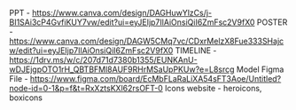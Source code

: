 PPT - https://www.canva.com/design/DAGHuwYlzCs/j-BI1SAi3cP4GvfiKUY7vw/edit?ui=eyJEIjp7IlAiOnsiQiI6ZmFsc2V9fX0
POSTER - https://www.canva.com/design/DAGW5CMq7vc/CDxrMelzX8Fue333SHajcw/edit?ui=eyJEIjp7IlAiOnsiQiI6ZmFsc2V9fX0
TIMELINE - https://1drv.ms/w/c/207d71d7380b1355/EUNKAnU-wDJEjgpOTO1rH_QBTBFMl8AUF9RHrMSaUpPKUw?e=L8srcg
Model Figma File - https://www.figma.com/board/EcMbFLaRaLiXA54sFT3Aoe/Untitled?node-id=0-1&p=f&t=RxXztsKXl62rsOFT-0
Icons website - heroicons, boxicons